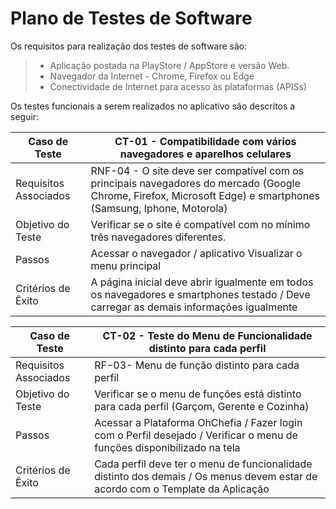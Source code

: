# Plano de Testes de Software  

  

Os requisitos para realização dos testes de software são:  

  

> - Aplicação postada na PlayStore / AppStore e versão Web. 
> - Navegador da Internet - Chrome, Firefox ou Edge  
> - Conectividade de Internet para acesso às plataformas (APISs)  
 
  
 
Os testes funcionais a serem realizados no aplicativo são descritos a seguir:  
 
  
| Caso de Teste           | CT-01 - Compatibilidade com vários navegadores e aparelhos celulares                                                                   |
|-------------------------|----------------------------------------------------------------------------------------------------------------------------------------|
|Requisitos Associados    | RNF-04 - O site deve ser compatível com os principais navegadores do mercado (Google Chrome, Firefox, Microsoft Edge) e smartphones (Samsung, Iphone, Motorola)             | 
|Objetivo do Teste        | Verificar se o site é compatível com no mínimo três navegadores diferentes.                                                            | 
|Passos                   | Acessar o navegador / aplicativo   Visualizar o menu principal                                                                         |
|Critérios de Êxito       | A página inicial deve abrir igualmente em todos os navegadores e smartphones testado / Deve carregar as demais informações igualmente  |


| Caso de Teste           | CT-02 - Teste do Menu de Funcionalidade distinto para cada perfil                                                                |
|-------------------------|----------------------------------------------------------------------------------------------------------------------------------|
|Requisitos Associados    | RF-03- Menu de função distinto para cada perfil                                                                                  | 
|Objetivo do Teste        | Verificar se o menu de funções está distinto para cada perfil (Garçom, Gerente e Cozinha)                                        | 
|Passos                   | Acessar a Plataforma OhChefia / Fazer login com o Perfil desejado / Verificar o menu de funções disponibilizado na tela          |
|Critérios de Êxito       | Cada perfil deve ter o menu de funcionalidade distinto dos demais / Os menus devem estar de acordo com o Template da Aplicação   |

  
